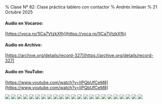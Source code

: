% Clase Nº 82: Clase práctica tablero con contactor
% Andrés Imlauer
% 21 Octubre 2025

#### Audio en Vocaroo:

[https://voca.ro/1lCa7VtzkXfh](https://voca.ro/1lCa7VtzkXfh)

#### Audio en Archive:

[https://archive.org/details/record-327](https://archive.org/details/record-327)

#### Audio en YouTube:

[https://www.youtube.com/watch?v=IjPQbUfCeM8](https://www.youtube.com/watch?v=IjPQbUfCeM8)

![](https://blogger.googleusercontent.com/img/b/R29vZ2xl/AVvXsEjjUJuJ4RwJJ9uDFiAboHopwV46R7X_AyV8U-LELsyDVh_-UUYY7ixrQ5Cq94eCnAcibPN9dGthUKi11SqF4gFI6fm-igb1B9q7PVmiEGCTzF_qydXaEZlJ5uCPQtD10lTcMqVoIk8VZF6OHoFZf1LoAwtcOLTf_vfs3O94E-bAeSaXDjsiLp3Uenn7sFk/s4160/IMG_20251021_200342397.jpg)
![](https://blogger.googleusercontent.com/img/b/R29vZ2xl/AVvXsEgojoW69NcaGMYeenzw4lKsVa7VDG2hBJc8ftSYaLuAReQFOGv3bD17Jq05YtMyAeT8JJVHzULQhC-2S9udhJypWbv5O9gU7GoMSxPrSy9FiCZzT9-39h7BSk1zL0K2lA4BPoLX88hmXT4Eq_uYFoRPgAV90gubmNTL3pBYI6kQRviGP8-Kp8OfPkECqxU/s4160/IMG_20251021_200101631.jpg)
![](https://blogger.googleusercontent.com/img/b/R29vZ2xl/AVvXsEjnsOPPewUoRTOfqPQWggqb_meIF0Wrw5ab7qmm1sfXcHEMtG0TvB36qchrpu50WbC4ip0z_h3u-jrjyX4p_gMn2RDDGpQX-WDHiLnqCukOS7T9skqyT0IoPuXaKzM077UFLt82MOIkFD7GV4AwI_MKs4wF_8OctoBUExXc6BnQiwrb5g8or9CO63oCl5w/s4160/IMG_20251021_202513422.jpg)
![](https://blogger.googleusercontent.com/img/b/R29vZ2xl/AVvXsEgGIWiVdAclKFWW5t548xLegkeKmZlqaN3FYfIg4C3mnK5PXfWXJ6g2YnwmH2MV50IWFNM2u0MeS_BUm_bJeEyehY37tVFk1L4hm1Bbj7K5pUV7R9_Yrtuo_2pHMYGX9ERKpSiDKBvE3MfnngMFa9frLlLvX5JjEVZit3q5vqSpVBmuwV2_XBiLo_9ziiE/s4160/IMG_20251021_200731899.jpg)
![](https://blogger.googleusercontent.com/img/b/R29vZ2xl/AVvXsEhgVhfV2dOIFhShRIXYZKDZaI7utLnATxFExaKB_T85a3jCMpR5YykPkDDU8_TEUfLcOzpCHGCte1ksiFL1MII-t8EOlDK_ZJkJxhSfs3MMfZDmDAawA33dxVRcNqZaleO9nqIftAqsTJz3ZfFUjnBnzsBL_kcFLiQu3QU9d_l3b2oRfKjGACdJyDM8xaw/s4160/IMG_20251021_202919622.jpg)
![](https://blogger.googleusercontent.com/img/b/R29vZ2xl/AVvXsEgdcQxgo0XiuqrJngWQOur4ift2jgf99f0nD0FpwUWZI55-Iz8EAvytCiBlU1Rm3sJskJqKEyVobP7qfR64rKgLhAZUPYb82JsNnbMX6n6GWwkvlUldKZ56iAxmL8cIdnr9NBjDWHs_zLdPR75O68BA3gCPHrXWQo8-JTl4lJKZfBUuJzJ-t_s8ktRfjMM/s4160/IMG_20251021_194654865.jpg)
![](https://blogger.googleusercontent.com/img/b/R29vZ2xl/AVvXsEhaa1fNhvg-6X4nQB0SWkXTW5Se1n2Gaq-uEKysQHShz8H20J2N3jMBMEVtWZJMO9LQy5G371I_8OsCSZQu0aqzPLBb4Y9ZLNvZFf-teexotMhUXjGwyh1Ij-peMq3419MFartsAy0h63J0fitrUiG1sQF3DLJNRNIjtwqJIDUbqoNMN2Ui3dzAQDRwfNs/s4160/IMG_20251021_194045167.jpg)
![](https://blogger.googleusercontent.com/img/b/R29vZ2xl/AVvXsEjjzf41ZlmqzohmeTbYS2sGGhxcrlPuxbM-ehfD7ua9JRJfKjQygdIL7Uy7ckICitiawVcV0MDlIvoMvRAPBzX_vw3McIRRnRSh36IJmqSDem7HU7NC2JbobejoMbbFzpAsd_TqScQhNKiPT2aircDU4MSO7ybUYqMNUP7f81rXz1VfNxDts3CYUyte_A8/s4160/IMG_20251021_201314627.jpg)
![](https://blogger.googleusercontent.com/img/b/R29vZ2xl/AVvXsEiCKYYcaXuRkPV2-Yun6CvFcPwyBq4gCXFTAevkLx10F8F0O9X1MEseSsJ59pbjMu6fueL_MDKJRzqLM3fF2WRzj1wbxrSM9SnNBDArT6-HHuRC04jykOad-Z7Q9wckfj-kMoxcTk0jTuZt3CJsMdVE_nVNoa6tB3gMbrNZ6j2QWvjlkUKV9OEdsUH2wSk/s4160/IMG_20251021_200338946.jpg)
![](https://blogger.googleusercontent.com/img/b/R29vZ2xl/AVvXsEiCnJcxp31hhU2nKf1ODZOTTROIaxPzrZGNX0gScx58X91JrPjbT85KNCjneZawyDVaQd0ngr-wHteM_QcQtkY-xN50-LSclitDF5TWQUv7O0_nm5aYu_H3sdpHqx-6HckDmpKVj1iTSVUuJDeIsQ66mwoATG2AXe58TBcH7tACGZBfu4bMkS9iukCgGJw/s4160/IMG_20251021_190955867_HDR.jpg)
![](https://blogger.googleusercontent.com/img/b/R29vZ2xl/AVvXsEhz0jIpHY-JoIjnLilNClfIv-wNn-nG7IuQbcJpRWz9-z37tfGwVUoybWcZxNhGl3zMwAriH7UJphN0RM6XzfcxiYNEJtU8UdBE8wJZ3DzCXrmnw47EIePTndz-eMfYb6hg9Y5r0YLqtKE45dGWIB228mWTwp_VsijiOTR_UAtfWt_eFYYcKwwl6Ib4EeI/s4160/IMG_20251021_193234277.jpg)
![](https://blogger.googleusercontent.com/img/b/R29vZ2xl/AVvXsEjxHB4O84um_Wo_SF30ptcNksX-FmyHRgVyEt-8n9CZclasSUBUIbUz0pyReOgF5Qfk-4PcuQNPgtG1Wlb4NqHAKfzM5MXpheQlaWInY1fqkbMY0tNscE1SAhWmKe5zRwYxlwZfcELvv9ONp4c_Il8xmEY2wHyLlDGFgTwnMOtG9mIuTk5-NzQsjpXpU-Q/s4160/IMG_20251021_194054087.jpg)
![](https://blogger.googleusercontent.com/img/b/R29vZ2xl/AVvXsEiNCWGO3IBsK0rPS4kA-oK0z6DQJhNP6AxZigaf8RcEpZNxhMdhp80OoUe5leyiscRBuIEy0zLL2ACkZa_cGanS6TsM_vBp0YU6XFMsLwPcyh_JGeFODXEN_Kq6bgNjf4jY5al1AziQTY9FJDmF2zv8aGSjbPBju4bJ46tOJiAD6r4wZUWOWgoH63pKew4/s4160/IMG_20251021_202700840_HDR.jpg)
![](https://blogger.googleusercontent.com/img/b/R29vZ2xl/AVvXsEiTnPppS8L2w1ci3vl2U_Ps0rmyIloHjH8KAG6ApcOlVJtp_hoCjUwEaSrYxwp1dm3g_LpmdeMU6BaHJy120LRdMKdVPO1BPP8rsCKl0Ri_Hebb2qChloSG-xk5Nh1qjFUzcIOYwm_2Ltb75IEOnQOlDWGtr-XOjq_XJSg200-C4CGCax7AcSZicMDHess/s4160/IMG_20251021_194853859.jpg)
![](https://blogger.googleusercontent.com/img/b/R29vZ2xl/AVvXsEjmG7_UQPnggj6pU46WaGZEyOxSOO4JsQtTiDDeA6P5s326CbQ_gWRNHSCsDQS6pzZFdgoLNcKP-8stEfvk-lZVClkaH-lOO-q0i2KWCbvsRDnN7-diTrDo6hAa0QgVNpBYUal6tjREjatV2UEbhO4RwGOhkqrv2_8Ur7vef450pelZbQ-1Iir0qaqTx9A/s4160/IMG_20251021_200057413.jpg)
![](https://blogger.googleusercontent.com/img/b/R29vZ2xl/AVvXsEiGolcogtMH-6_d67dEiMKIJaV5h5T7joDLrIhiuZ8gg0BDSbCuv6BRPq3fxzLRCe1z6CooxNWWq4ECzfRaOZgIg7cZZoCvEV9Vn2RFn4WziJT_AwpLgnnzFIbfXV_jn0VxKZEbG-Jm-yweL3ySZOmEsoDB-kENGiWr183ZBWQh5Ut8Hko_8DAUt4BdiNI/s4160/IMG_20251021_190018352.jpg)
![](https://blogger.googleusercontent.com/img/b/R29vZ2xl/AVvXsEjJvQ7A6pjwADLB33-sdo4taOrs3gFfRK_5WuVOK6q-Km278CldHy4n4dmpShEp12j2thcOtDpUMMH9jwW11lMiYZZINMQ_ICisGSd7t4xjlGxW4yJJLvtCW2FS3QiJBz3U1jjBW4JZZJJq0n_qj-LNOwvgnnW0k4qTF4jxAFBrteS1c5OQF4vg7yvt4HU/s4160/IMG_20251021_202710052.jpg)
![](https://blogger.googleusercontent.com/img/b/R29vZ2xl/AVvXsEi-NO-JHMYubuwfepZrYgdfX7peDzmYlZWJW9tpPONmHOnEFxkePp4cASxI1_3_edgboxm693VlvqQz2bwtuClXIoroiCZJHso95lEIJt0veAZ-P6CkKmEyaiBQPtTADN_5Hc0lIM0VdmWlUlZUZexyad8VtnXhJ8Be59KndAmjOqgW5gOJbZTzVdjVM0A/s4160/IMG_20251021_200734527.jpg)
![](https://blogger.googleusercontent.com/img/b/R29vZ2xl/AVvXsEiWr9moLUmYjd5r6B29INdt91GVJkHYCi4jL7qTIjiYO87eoh32fh-CEWh8UdeFazhIX-N1z3ZWei0hVnW6SQ7sy7fRkBYVmWxzke6tKKU8Kuh9NwWtZyugqSgglTDG5AF1RXFWXtyntCarsm2GXQ3HWuo6MTPzN3C1fqwoQbZpHTkiA8uYyRJOvhFhV74/s4160/IMG_20251021_192447672.jpg)
![](https://blogger.googleusercontent.com/img/b/R29vZ2xl/AVvXsEgGhqUbOOPUDyAl15pMSyTuHGfc2xrG3AscXlE5tDdFJpNQzuUZ3lqItURDOERoL_5ceMFFzOSbKx1JqXnja5yfTlNXa3QioR-pkrHBjkCpXPed2ba08ZLkRozPYQ48JZJvn0DE092B-RhGWjrsB6FH6nsSmCSKoADb4B3TeInG-qNDm0NeSnSDR8p6DV8/s4160/IMG_20251021_191034638.jpg)
![](https://blogger.googleusercontent.com/img/b/R29vZ2xl/AVvXsEiNH3K_UIHqBGqVRphw43t71W6OscJrBLyEUlQKN_YR7sh6rOU2SBRE8HzgmSURMS24q2cVHvBMHKtxBAxtotv7DMUIkLeghibQOiVqlCh9xuWGHYidV68PhCSl-RgwVfzldLzUpIzYjJfINzG1LK1Ly_coh827aW2APERM2iP7ohObtC11Rqhw4qxJT3U/s4160/IMG_20251021_190819054.jpg)
![](https://blogger.googleusercontent.com/img/b/R29vZ2xl/AVvXsEggDuLqAUqabigT_7cqO22ea2pzS5QT_kj9Yh-fbYRAn-S_Mh9JrfogsGVzFGukddz-mHHQlSwb0L7jbocZzD7C0e6XXScJariUEbtDKJg8ZFJjYHHPdwY6wEJQSYJS0S40jZSvEeguxm036GRS0fiKj4GiDNXHe7FiaHAQCMJn2F3F8D5vX-yXa8eiCVc/s4160/IMG_20251021_194424629.jpg)
![](https://blogger.googleusercontent.com/img/b/R29vZ2xl/AVvXsEjZxN-46qlDQFQOmzY_bgHUNe79SXyYWf2nmvTy1Dur2bNz-jaFIyHRX701TLw4OskzzqCPninkEKpyfgU4vdIqU4JvMPZvblf6S2gueDrPEHr4fM-sN8Vaj-xOpRYqebeYauwKvfPQAcT4bPteOVIc-fmqUe4HdPzHRZ_Ags9z2IBNakrpTx3qj5FqiCk/s4160/IMG_20251021_193411049.jpg)

